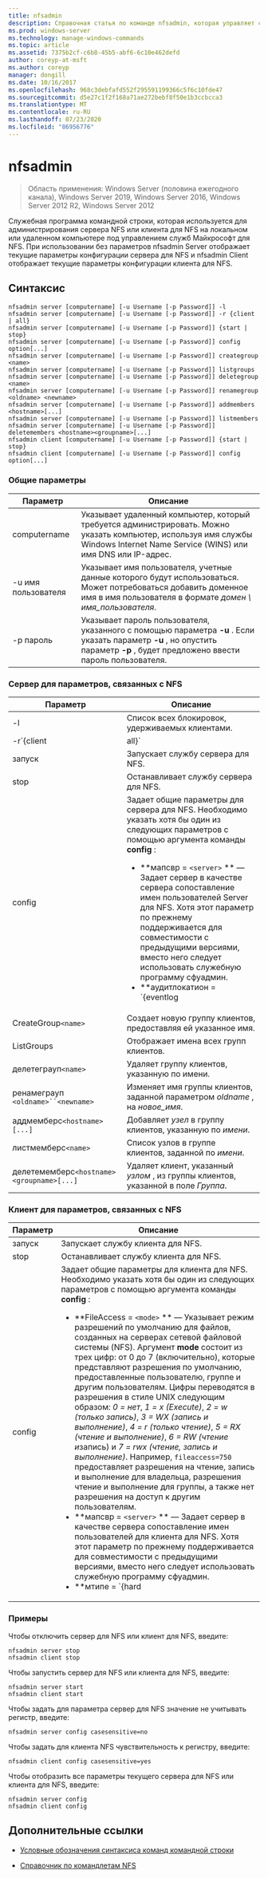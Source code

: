 ```yaml
---
title: nfsadmin
description: Справочная статья по команде nfsadmin, которая управляет сервером для NFS и клиентом для NFS.
ms.prod: windows-server
ms.technology: manage-windows-commands
ms.topic: article
ms.assetid: 7375b2cf-c6b8-45b5-abf6-6c10e462defd
author: coreyp-at-msft
ms.author: coreyp
manager: dongill
ms.date: 10/16/2017
ms.openlocfilehash: 968c3debfafd552f295591199366c5f6c10fde47
ms.sourcegitcommit: d5e27c1f2f168a71ae272bebf8f50e1b3ccbcca3
ms.translationtype: MT
ms.contentlocale: ru-RU
ms.lasthandoff: 07/23/2020
ms.locfileid: "86956776"
---
```

# <a name="nfsadmin"></a>nfsadmin

> Область применения: Windows Server (половина ежегодного канала), Windows Server 2019, Windows Server 2016, Windows Server 2012 R2, Windows Server 2012

Служебная программа командной строки, которая используется для администрирования сервера NFS или клиента для NFS на локальном или удаленном компьютере под управлением служб Майкрософт для NFS. При использовании без параметров nfsadmin Server отображает текущие параметры конфигурации сервера для NFS и nfsadmin Client отображает текущие параметры конфигурации клиента для NFS.

## <a name="syntax"></a>Синтаксис

```
nfsadmin server [computername] [-u Username [-p Password]] -l
nfsadmin server [computername] [-u Username [-p Password]] -r {client | all}
nfsadmin server [computername] [-u Username [-p Password]] {start | stop}
nfsadmin server [computername] [-u Username [-p Password]] config option[...]
nfsadmin server [computername] [-u Username [-p Password]] creategroup <name>
nfsadmin server [computername] [-u Username [-p Password]] listgroups
nfsadmin server [computername] [-u Username [-p Password]] deletegroup <name>
nfsadmin server [computername] [-u Username [-p Password]] renamegroup <oldname> <newname>
nfsadmin server [computername] [-u Username [-p Password]] addmembers <hostname>[...]
nfsadmin server [computername] [-u Username [-p Password]] listmembers
nfsadmin server [computername] [-u Username [-p Password]] deletemembers <hostname><groupname>[...]
nfsadmin client [computername] [-u Username [-p Password]] {start | stop}
nfsadmin client [computername] [-u Username [-p Password]] config option[...]
```

### <a name="general-parameters"></a>Общие параметры

| Параметр | Описание |
| --------- | ----------- |
| computername | Указывает удаленный компьютер, который требуется администрировать. Можно указать компьютер, используя имя службы Windows Internet Name Service (WINS) или имя DNS или IP-адрес. |
| -u имя пользователя | Указывает имя пользователя, учетные данные которого будут использоваться. Может потребоваться добавить доменное имя в имя пользователя в формате *домен \ имя_пользователя*. |
| -p пароль | Указывает пароль пользователя, указанного с помощью параметра **-u** . Если указать параметр **-u** , но опустить параметр **-p** , будет предложено ввести пароль пользователя. |

### <a name="server-for-nfs-related-parameters"></a>Сервер для параметров, связанных с NFS

| Параметр | Описание |
| --------- | ----------- |
| -l | Список всех блокировок, удерживаемых клиентами. |
| -r`{client|all}` | Освобождает блокировки, удерживаемые клиентом, или, если все они указаны, всеми клиентами. |
| запуск | Запускает службу сервера для NFS. |
| stop | Останавливает службу сервера для NFS. |
| config | Задает общие параметры для сервера для NFS. Необходимо указать хотя бы один из следующих параметров с помощью аргумента команды **config** :<ul><li>**мапсвр = `<server>` ** — Задает сервер в качестве сервера сопоставление имен пользователей Server для NFS. Хотя этот параметр по прежнему поддерживается для совместимости с предыдущими версиями, вместо него следует использовать служебную программу сфуадмин.</li><li>**аудитлокатион = `{eventlog|file|both|none}` ** — Указывает, будут ли события проверяться и где будут записываться события. Требуется один из следующих аргументов:<ul><li>**EventLog** — указывает, что события аудита будут записываться только в журнал приложений Просмотр событий.</li><li>**файл** — указывает, что события аудита будут записываться только в файл, заданный параметром `config fname` .</li><li>**both** — указывает, что события аудита будут записываться в журнал приложений Просмотр событий, а также в файл, указанный параметром `config fname` .</li><li>**нет** — указывает, что события не подлежат аудиту.</li></ul><li>**fname = `<file>` ** — Задает файл, указанный параметром file, в качестве файла аудита. Значение по умолчанию — **%сфудир%\лог \\ нфссвр. log**.</li><li>**fsize = `<size>` ** — Задает максимальный размер файла аудита в мегабайтах. По умолчанию максимальный размер равен **7 МБ**.</li><li>**`audit=[+|-]mount [+|-]read [+|-]write [+|-]create [+|-]delete [+|-]locking [+|-]all`**— Указывает события для записи в журнал. Чтобы начать запись в журнал события, введите знак плюса ( **+** ) перед именем события; чтобы отключить запись в журнал события, введите знак минус ( **-** ) перед именем события. Если знак не указан, **+** принимается знак. Не используйте **ALL** с любым другим именем события.</li><li>**локкпериод = `<seconds>` ** — Указывает время в секундах, в течение которого сервер для NFS будет ожидать освобождения блокировок после того, как подключение к серверу для NFS было потеряно, а затем повторно установлено или после перезапуска службы сервера для NFS.</li><li>**портмаппротокол = `{TCP|UDP|TCP+UDP}` ** — Указывает, какие транспортные протоколы поддерживает сопоставление портов. Значение по умолчанию — **TCP + UDP**.</li><li>**маунтпротокол = `{TCP|UDP|TCP+UDP}` ** — Указывает, какие транспортные протоколы поддерживают подключение. Значение по умолчанию — **TCP + UDP**.</li><li>**нфспротокол = `{TCP|UDP|TCP+UDP}` ** — Указывает, какие транспортные протоколы поддерживает NFS. Значение по умолчанию — **TCP + UDP** .</li><li>**нлмпротокол = `{TCP|UDP|TCP+UDP}` ** — Указывает, какие транспортные протоколы поддерживает диспетчер сетевых блокировок (NLM). Значение по умолчанию — **TCP + UDP**.</li><li>**нсмпротокол = `{TCP|UDP|TCP+UDP}` ** — Указывает, какие транспортные протоколы поддерживает диспетчер состояния сети (NSM). Значение по умолчанию — **TCP + UDP**.</li><li>**enableV3 = `{yes|no}` ** — Указывает, будут ли поддерживаться протоколы NFS версии 3. Значение по умолчанию — **Да**.</li><li>**реневаус = `{yes|no}` ** — Указывает, требуется ли повторная проверка подлинности клиентских подключений после периода, указанного в параметре config реневаусинтервал. Значение по умолчанию — **нет**.</li><li>**реневаусинтервал = `<seconds>` ** — Указывает количество секунд, которое должно пройти до принудительной повторной проверки подлинности клиента, если `config renewauth` для параметра задано значение **Да**. Значение по умолчанию — **600 секунд**.</li><li>**диркаче = `<size>` ** — Указывает размер кэша каталога в килобайтах. Число, указанное как size, должно быть кратно 4 в диапазоне от 4 до 128. Размер кэша каталога по умолчанию составляет **128 КБ**.</li><li>**транслатионфиле = `<file>` ** — Указывает файл, содержащий сведения о сопоставлении для замены символов в именах файлов при их перемещении из файловых систем на основе Windows в UNIX. Если файл не указан, то преобразование символов в имени файла отключено. Если значение **транслатионфиле** изменено, необходимо перезапустить сервер, чтобы изменения вступили в силу.</li><li>**дотфилешидден = `{yes|no}` ** — Указывает, будут ли файлы с именами, начинающимися с точки (.), помечаться как скрытые в файловой системе Windows и, следовательно, скрыты от клиентов NFS. Значение по умолчанию — **нет**.</li><li>**касесенситивелукупс = `{yes|no}` ** — Указывает, учитывается ли регистр при поиске в каталоге (требуется точное соответствие регистру символов).<p>Кроме того, необходимо отключить учет регистра ядра Windows для поддержки имен файлов, учитывающих регистр. Для поддержки учета регистра измените значение **DWORD** раздела реестра `HKLM\SYSTEM\CurrentControlSet\Control\Session Manager\kernel` на **0**.</li><li>**нтфскасе = `{lower|upper|preserve}` ** — Указывает, будет ли регистр символов в именах файлов в файловой системе NTFS возвращаться в нижнем регистре, в верхнем регистре или в форме, хранящейся в каталоге. Значение по умолчанию — **Preserve**. Этот параметр нельзя изменить, если для **касесенситивелукупс** задано значение **Да**.</li></ul> |
| CreateGroup`<name>` | Создает новую группу клиентов, предоставляя ей указанное имя. |
| ListGroups | Отображает имена всех групп клиентов. |
| делетеграуп`<name>` | Удаляет группу клиентов, указанную по имени. |
| ренамеграуп `<oldname>``<newname>` | Изменяет имя группы клиентов, заданной параметром *oldname* , на *новое_имя*. |
| аддмемберс`<hostname>[...]` | Добавляет *узел* в группу клиентов, указанную по *имени*. |
| листмемберс`<name>` | Список узлов в группе клиентов, заданной по *имени*. |
| делетемемберс`<hostname><groupname>[...]` | Удаляет клиент, указанный *узлом* , из группы клиентов, указанной в поле *Группа*. |

### <a name="client-for-nfs-related-parameters"></a>Клиент для параметров, связанных с NFS

| Параметр | Описание |
| --------- | ----------- |
| запуск | Запускает службу клиента для NFS. |
| stop | Останавливает службу клиента для NFS. |
| config | Задает общие параметры для клиента для NFS. Необходимо указать хотя бы один из следующих параметров с помощью аргумента команды **config** :<ul><li>**FileAccess = `<mode>` ** — Указывает режим разрешений по умолчанию для файлов, созданных на серверах сетевой файловой системы (NFS). Аргумент **mode** состоит из трех цифр: от 0 до 7 (включительно), которые представляют разрешения по умолчанию, предоставленные пользователю, группе и другим пользователям. Цифры переводятся в разрешения в стиле UNIX следующим образом: *0 = нет*, *1 = x (Execute)*, *2 = w (только запись)*, *3 = WX (запись и выполнение)*, *4 = r (только чтение)*, *5 = RX (чтение и выполнение)*, *6 = RW (чтение и*запись) и *7 = rwx (чтение, запись и выполнение)*. Например, `fileaccess=750` предоставляет разрешения на чтение, запись и выполнение для владельца, разрешения чтение и выполнение для группы, а также нет разрешения на доступ к другим пользователям.</li><li>**мапсвр = `<server>` ** — Задает сервер в качестве сервера сопоставление имен пользователей для клиента для NFS. Хотя этот параметр по прежнему поддерживается для совместимости с предыдущими версиями, вместо него следует использовать служебную программу сфуадмин.</li><li>**мтипе = `{hard|soft}` ** — Указывает тип подключения по умолчанию. Для подключения с жестким подключением клиент для NFS повторяет сбой RPC, пока он не завершится успешно. Для мягкого подключения клиент для NFS возвращает ошибку вызывающему приложению после повторного выполнения вызова, указанного в параметре Retry.</li><li>**Повторная попытка = `<number>` ** — Указывает количество попыток установить подключение для мягкого подключения. Это значение должно быть от 1 до 10 включительно. Значение по умолчанию — **1**.</li><li>**время ожидания `<seconds>` =** — Указывает количество секунд ожидания соединения (удаленный вызов процедуры). Это значение должно быть *0,8*, *0,9*или целым числом от *1 до 60*включительно. Значение по умолчанию — **0,8**.</li><li>**протокол = `{TCP|UDP|TCP+UDP}` ** — Указывает, какие транспортные протоколы поддерживает клиент. Значение по умолчанию — **TCP + UDP**.</li><li>**rsize = `<size>` ** — Задает размер буфера чтения (в килобайтах). Это значение может быть *0,5, 1, 2, 4, 8, 16* или *32*. Значение по умолчанию — **32**.</li><li>**всизе = `<size>` ** — Задает размер буфера записи в килобайтах. Это значение может быть *0,5, 1, 2, 4, 8, 16* или *32*. Значение по умолчанию — **32**.</li><li>**Perf = Default** — восстанавливает следующие параметры производительности для значений по умолчанию, *мтипе*, *Retry*, *timeout*, *rsize*или *всизе*. |

### <a name="examples"></a>Примеры

Чтобы отключить сервер для NFS или клиент для NFS, введите:

```
nfsadmin server stop
nfsadmin client stop
```

Чтобы запустить сервер для NFS или клиента для NFS, введите:

```
nfsadmin server start
nfsadmin client start
```

Чтобы задать для параметра сервер для NFS значение не учитывать регистр, введите:

```
nfsadmin server config casesensitive=no
```

Чтобы задать для клиента NFS чувствительность к регистру, введите:

```
nfsadmin client config casesensitive=yes
```

Чтобы отобразить все параметры текущего сервера для NFS или клиента для NFS, введите:

```
nfsadmin server config
nfsadmin client config
```

## <a name="additional-references"></a>Дополнительные ссылки

- [Условные обозначения синтаксиса команд командной строки](command-line-syntax-key.md)

- [Справочник по командлетам NFS](/powershell/module/nfs)
